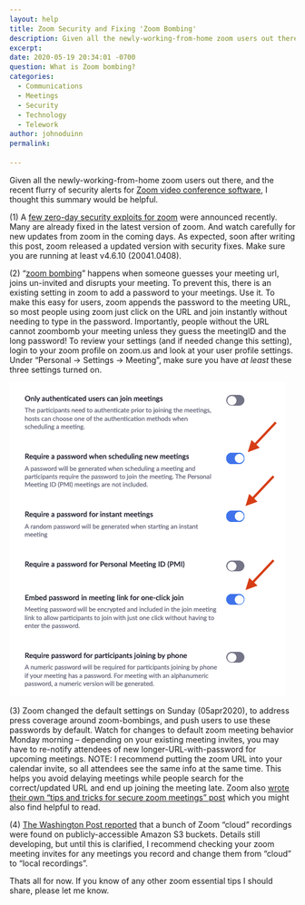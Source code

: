 ```yaml
---
layout: help
title: Zoom Security and Fixing 'Zoom Bombing'
description: Given all the newly-working-from-home zoom users out there, and the recent flurry of security alerts for Zoom video conference software, I thought this summary would be helpful.
excerpt: 
date: 2020-05-19 20:34:01 -0700
question: What is Zoom bombing?
categories:
  - Communications
  - Meetings
  - Security
  - Technology
  - Telework
author: johnoduinn
permalink: 

---
```


Given all the newly-working-from-home zoom users out there, and the recent flurry of security alerts for [Zoom video conference software](http://zoom.us/), I thought this summary would be helpful.

(1) A [few zero-day security exploits for zoom](https://cve.mitre.org/cgi-bin/cvekey.cgi?keyword=zoom) were announced recently. Many are already fixed in the latest version of zoom. And watch carefully for new updates from zoom in the coming days. As expected, soon after writing this post, zoom released a updated version with security fixes. Make sure you are running at least v4.6.10 (20041.0408).

(2) “[zoom bombing](https://en.wikipedia.org/wiki/Zoombombing)” happens when someone guesses your meeting url, joins un-invited and disrupts your meeting. To prevent this, there is an existing setting in zoom to add a password to your meetings. Use it. To make this easy for users, zoom appends the password to the meeting URL, so most people using zoom just click on the URL and join instantly without needing to type in the password. Importantly, people without the URL cannot zoombomb your meeting unless they guess the meetingID and the long password! To review your settings (and if needed change this setting), login to your zoom profile on zoom.us and look at your user profile settings. Under “Personal -> Settings -> Meeting”, make sure you have *at least* these three settings turned on.

![Zoom security settings](/img/posts/zoom-security-settings.png)

(3) Zoom changed the default settings on Sunday (05apr2020), to address press coverage around zoom-bombings, and push users to use these passwords by default. Watch for changes to default zoom meeting behavior Monday morning – depending on your existing meeting invites, you may have to re-notify attendees of new longer-URL-with-password for upcoming meetings. NOTE: I recommend putting the zoom URL into your calendar invite, so all attendees see the same info at the same time. This helps you avoid delaying meetings while people search for the correct/updated URL and end up joining the meeting late. Zoom also [wrote their own “tips and tricks for secure zoom meetings” post](https://blog.zoom.us/wordpress/2019/12/04/hosts-admins-secure-zoom-meeting-experience) which you might also find helpful to read.

(4) [The Washington Post reported](https://www.washingtonpost.com/technology/2020/04/03/thousands-zoom-video-calls-left-exposed-open-web) that a bunch of Zoom “cloud” recordings were found on publicly-accessible Amazon S3 buckets. Details still developing, but until this is clarified, I recommend checking your zoom meeting invites for any meetings you record and change them from “cloud” to “local recordings”.

Thats all for now. If you know of any other zoom essential tips I should share, please let me know. 